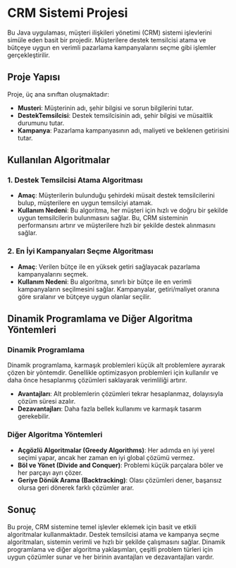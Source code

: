 # CRM Sistemi Projesi

Bu Java uygulaması, müşteri ilişkileri yönetimi (CRM) sistemi işlevlerini simüle eden basit bir projedir. Müşterilere destek temsilcisi atama ve bütçeye uygun en verimli pazarlama kampanyalarını seçme gibi işlemler gerçekleştirilir.

## Proje Yapısı

Proje, üç ana sınıftan oluşmaktadır:

- **Musteri**: Müşterinin adı, şehir bilgisi ve sorun bilgilerini tutar.
- **DestekTemsilcisi**: Destek temsilcisinin adı, şehir bilgisi ve müsaitlik durumunu tutar.
- **Kampanya**: Pazarlama kampanyasının adı, maliyeti ve beklenen getirisini tutar.

## Kullanılan Algoritmalar

### 1. Destek Temsilcisi Atama Algoritması

- **Amaç**: Müşterilerin bulunduğu şehirdeki müsait destek temsilcilerini bulup, müşterilere en uygun temsilciyi atamak.
- **Kullanım Nedeni**: Bu algoritma, her müşteri için hızlı ve doğru bir şekilde uygun temsilcilerin bulunmasını sağlar. Bu, CRM sisteminin performansını artırır ve müşterilere hızlı bir şekilde destek alınmasını sağlar.
  
### 2. En İyi Kampanyaları Seçme Algoritması

- **Amaç**: Verilen bütçe ile en yüksek getiri sağlayacak pazarlama kampanyalarını seçmek.
- **Kullanım Nedeni**: Bu algoritma, sınırlı bir bütçe ile en verimli kampanyaların seçilmesini sağlar. Kampanyalar, getiri/maliyet oranına göre sıralanır ve bütçeye uygun olanlar seçilir.

## Dinamik Programlama ve Diğer Algoritma Yöntemleri

### Dinamik Programlama

Dinamik programlama, karmaşık problemleri küçük alt problemlere ayırarak çözen bir yöntemdir. Genellikle optimizasyon problemleri için kullanılır ve daha önce hesaplanmış çözümleri saklayarak verimliliği artırır.

- **Avantajları**: Alt problemlerin çözümleri tekrar hesaplanmaz, dolayısıyla çözüm süresi azalır.
- **Dezavantajları**: Daha fazla bellek kullanımı ve karmaşık tasarım gerekebilir.

### Diğer Algoritma Yöntemleri

- **Açgözlü Algoritmalar (Greedy Algorithms)**: Her adımda en iyi yerel seçimi yapar, ancak her zaman en iyi global çözümü vermez.
- **Böl ve Yönet (Divide and Conquer)**: Problemi küçük parçalara böler ve her parçayı ayrı çözer.
- **Geriye Dönük Arama (Backtracking)**: Olası çözümleri dener, başarısız olursa geri dönerek farklı çözümler arar.

## Sonuç

Bu proje, CRM sistemine temel işlevler eklemek için basit ve etkili algoritmalar kullanmaktadır. Destek temsilcisi atama ve kampanya seçme algoritmaları, sistemin verimli ve hızlı bir şekilde çalışmasını sağlar. Dinamik programlama ve diğer algoritma yaklaşımları, çeşitli problem türleri için uygun çözümler sunar ve her birinin avantajları ve dezavantajları vardır.
